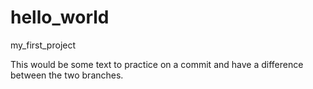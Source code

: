 # hello_world
my_first_project

This would be some text to practice on a commit and have a difference between the two branches.
